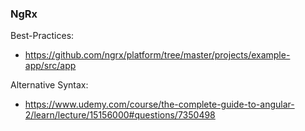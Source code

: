 ### NgRx
Best-Practices:
* https://github.com/ngrx/platform/tree/master/projects/example-app/src/app

Alternative Syntax:
* https://www.udemy.com/course/the-complete-guide-to-angular-2/learn/lecture/15156000#questions/7350498
